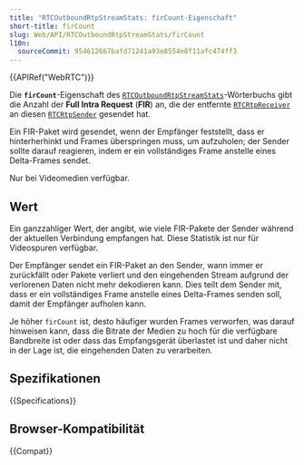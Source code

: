```yaml
---
title: "RTCOutboundRtpStreamStats: firCount-Eigenschaft"
short-title: firCount
slug: Web/API/RTCOutboundRtpStreamStats/firCount
l10n:
  sourceCommit: 954612667bafd71241a93e8554e8f11afc474ff3
---
```


{{APIRef("WebRTC")}}

Die **`firCount`**-Eigenschaft des
[`RTCOutboundRtpStreamStats`](/de/docs/Web/API/RTCOutboundRtpStreamStats)-Wörterbuchs gibt die Anzahl der **Full Intra Request** (**FIR**) an, die der entfernte
[`RTCRtpReceiver`](/de/docs/Web/API/RTCRtpReceiver) an diesen [`RTCRtpSender`](/de/docs/Web/API/RTCRtpSender) gesendet hat.

Ein FIR-Paket wird gesendet, wenn der Empfänger feststellt, dass er hinterherhinkt und Frames überspringen muss, um aufzuholen; der Sender sollte darauf reagieren, indem er ein vollständiges Frame anstelle eines Delta-Frames sendet.

Nur bei Videomedien verfügbar.

## Wert

Ein ganzzahliger Wert, der angibt, wie viele FIR-Pakete der Sender während der aktuellen Verbindung empfangen hat. Diese Statistik ist nur für Videospuren verfügbar.

Der Empfänger sendet ein FIR-Paket an den Sender, wann immer er zurückfällt oder Pakete verliert und den eingehenden Stream aufgrund der verlorenen Daten nicht mehr dekodieren kann. Dies teilt dem Sender mit, dass er ein vollständiges Frame anstelle eines Delta-Frames senden soll, damit der Empfänger aufholen kann.

Je höher `firCount` ist, desto häufiger wurden Frames verworfen, was darauf hinweisen kann, dass die Bitrate der Medien zu hoch für die verfügbare Bandbreite ist oder dass das Empfangsgerät überlastet ist und daher nicht in der Lage ist, die eingehenden Daten zu verarbeiten.

## Spezifikationen

{{Specifications}}

## Browser-Kompatibilität

{{Compat}}
